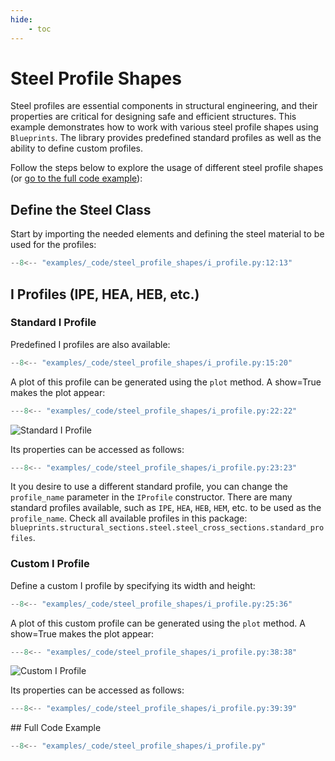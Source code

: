 ```yaml
---
hide:
    - toc
---
```

# Steel Profile Shapes

Steel profiles are essential components in structural engineering, and their properties are critical for designing safe and efficient structures. This example demonstrates how to work with various steel profile shapes using `Blueprints`. The library provides predefined standard profiles as well as the ability to define custom profiles.

Follow the steps below to explore the usage of different steel profile shapes (or [go to the full code example](#full-code-example)):

## Define the Steel Class

Start by importing the needed elements and defining the steel material to be used for the profiles:

```python
--8<-- "examples/_code/steel_profile_shapes/i_profile.py:12:13"
```

## I Profiles (IPE, HEA, HEB, etc.)

### Standard I Profile

Predefined I profiles are also available:

```python
--8<-- "examples/_code/steel_profile_shapes/i_profile.py:15:20"
```

A plot of this profile can be generated using the `plot` method. A show=True makes the plot appear:
```python
---8<-- "examples/_code/steel_profile_shapes/i_profile.py:22:22"
```
![Standard I Profile](./_images/steel_profile_shapes/steel_profile_heb600_corrosion_7.png)

Its properties can be accessed as follows:
```python
---8<-- "examples/_code/steel_profile_shapes/i_profile.py:23:23"
```

It you desire to use a different standard profile, you can change the `profile_name` parameter in the `IProfile` constructor.
There are many standard profiles available, such as `IPE`, `HEA`, `HEB`, `HEM`, etc. to be used as the `profile_name`.
Check all available profiles in this package: `blueprints.structural_sections.steel.steel_cross_sections.standard_profiles`.

### Custom I Profile

Define a custom I profile by specifying its width and height:

```python
--8<-- "examples/_code/steel_profile_shapes/i_profile.py:25:36"
```

A plot of this custom profile can be generated using the `plot` method. A show=True makes the plot appear:
```python
---8<-- "examples/_code/steel_profile_shapes/i_profile.py:38:38"
```

![Custom I Profile](./_images/steel_profile_shapes/steel_profile_custom_i_profile.png)

Its properties can be accessed as follows:
```python
---8<-- "examples/_code/steel_profile_shapes/i_profile.py:39:39"
```

<a name="full-code-example">
## Full Code Example

```python
--8<-- "examples/_code/steel_profile_shapes/i_profile.py"
```
</a>